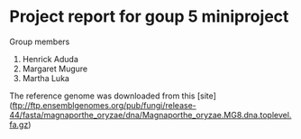 # Project report for goup 5 miniproject

Group members
1. Henrick Aduda
2. Margaret Mugure
3. Martha Luka


The reference genome was downloaded from this [site] (ftp://ftp.ensemblgenomes.org/pub/fungi/release-44/fasta/magnaporthe_oryzae/dna/Magnaporthe_oryzae.MG8.dna.toplevel.fa.gz)
